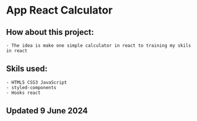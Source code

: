 # App React Calculator

## How about this project:
    - The idea is make one simple calculator in react to training my skils in react

## Skils used:
    - HTML5 CSS3 JavaScript
    - styled-components
    - Hooks react

## Updated 9 June 2024


